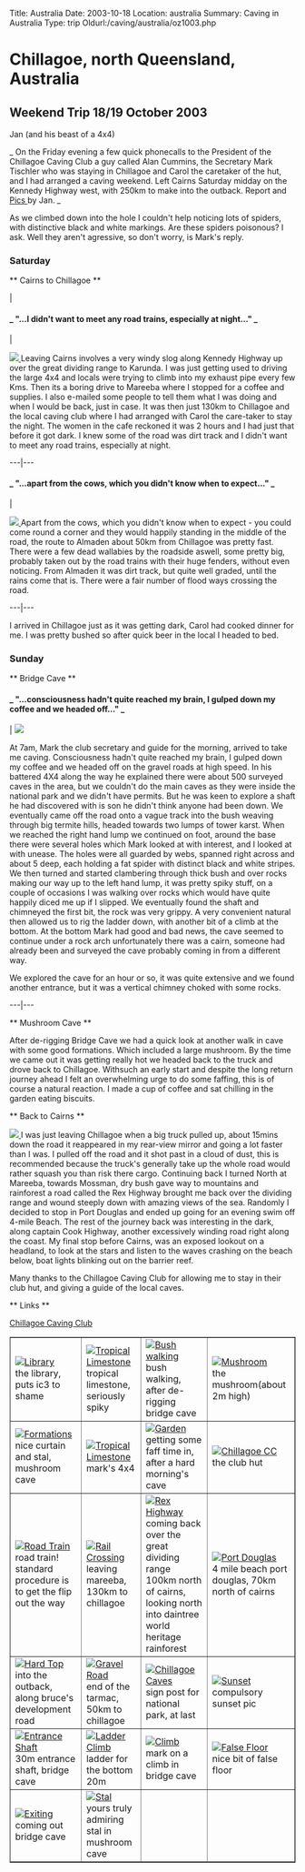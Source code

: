 Title: Australia 
Date: 2003-10-18
Location: australia
Summary: Caving in Australia
Type: trip
Oldurl:/caving/australia/oz1003.php


#  Chillagoe, north Queensland, Australia 

##  Weekend Trip 18/19 October 2003 

Jan (and his beast of a 4x4) 

_ On the Friday evening a few quick phonecalls to the President of the Chillagoe Caving Club a guy called Alan Cummins, the Secretary Mark Tischler who was staying in Chillagoe and Carol the caretaker of the hut, and I had arranged a caving weekend. Left Cairns Saturday midday on the Kennedy Highway west, with 250km to make into the outback. Report and [ Pics ](/caving/old/australia/oz1003photos.php) by Jan. _

As we climbed down into the hole I couldn't help noticing lots of spiders, with distinctive black and white markings. Are these spiders poisonous? I ask. Well they aren't agressive, so don't worry, is Mark's reply. 

###  Saturday 

** Cairns to Chillagoe **   


| 

####  _ "...I didn't want to meet any road trains, especially at night..." _

| 

[ ![](/caving/old/australia/oz1003images/intotheoutback127.jpg) ](/caving/old/australia/oz1003images/a0127.jpg) Leaving Cairns involves a very windy slog along Kennedy Highway up over the great dividing range to Karunda. I was just getting used to driving the large 4x4 and locals were trying to climb into my exhaust pipe every few Kms. Then its a boring drive to Mareeba where I stopped for a coffee and supplies. I also e-mailed some people to tell them what I was doing and when I would be back, just in case. It was then just 130km to Chillagoe and the local caving club where I had arranged with Carol the care-taker to stay the night. The women in the cafe reckoned it was 2 hours and I had just that before it got dark. I knew some of the road was dirt track and I didn't want to meet any road trains, especially at night.   
  
---|---  
  
  


####  _ "...apart from the cows, which you didn't know when to expect..." _

| 

[ ![](/caving/old/australia/oz1003images/graveltrack131.jpg) ](/caving/old/australia/oz1003images/a0131.jpg) Apart from the cows, which you didn't know when to expect - you could come round a corner and they would happily standing in the middle of the road, the route to Almaden about 50km from Chillagoe was pretty fast. There were a few dead wallabies by the roadside aswell, some pretty big, probably taken out by the road trains with their huge fenders, without even noticing. From Almaden it was dirt track, but quite well graded, until the rains come that is. There were a fair number of flood ways crossing the road.   
  
---|---  
  
I arrived in Chillagoe just as it was getting dark, Carol had cooked dinner for me. I was pretty bushed so after quick beer in the local I headed to bed. 

###  Sunday 

** Bridge Cave **   


####  _ "...consciousness hadn't quite reached my brain, I gulped down my coffee and we headed off..." _

|  [ ![](/caving/old/australia/oz1003images/falsefloor21.jpg) ](/caving/old/australia/oz1003images/a0021-aps.jpg)

At 7am, Mark the club secretary and guide for the morning, arrived to take me caving. Consciousness hadn't quite reached my brain, I gulped down my coffee and we headed off on the gravel roads at high speed. In his battered 4X4 along the way he explained there were about 500 surveyed caves in the area, but we couldn't do the main caves as they were inside the national park and we didn't have permits. But he was keen to explore a shaft he had discovered with is son he didn't think anyone had been down. We eventually came off the road onto a vague track into the bush weaving through big termite hills, headed towards two lumps of tower karst. When we reached the right hand lump we continued on foot, around the base there were several holes which Mark looked at with interest, and I looked at with unease. The holes were all guarded by webs, spanned right across and about 5 deep, each holding a fat spider with distinct black and white stripes. We then turned and started clambering through thick bush and over rocks making our way up to the left hand lump, it was pretty spiky stuff, on a couple of occasions I was walking over rocks which would have quite happily diced me up if I slipped. We eventually found the shaft and chimneyed the first bit, the rock was very grippy. A very convenient natural then allowed us to rig the ladder down, with another bit of a climb at the bottom. At the bottom Mark had good and bad news, the cave seemed to continue under a rock arch unfortunately there was a cairn, someone had already been and surveyed the cave probably coming in from a different way. 

We explored the cave for an hour or so, it was quite extensive and we found another entrance, but it was a vertical chimney choked with some rocks.   
  
---|---  
  
** Mushroom Cave **   


After de-rigging Bridge Cave we had a quick look at another walk in cave with some good formations. Which included a large mushroom. By the time we came out it was getting really hot we headed back to the truck and drove back to Chillagoe. Withsuch an early start and despite the long return journey ahead I felt an overwhelming urge to do some faffing, this is of course a natural reaction. I made a cup of coffee and sat chilling in the garden eating biscuits. 

** Back to Cairns **   


[ ![](/caving/old/australia/oz1003images/4milebeach49.jpg) ](/caving/old/australia/oz1003images/a0049.jpg) I was just leaving Chillagoe when a big truck pulled up, about 15mins down the road it reappeared in my rear-view mirror and going a lot faster than I was. I pulled off the road and it shot past in a cloud of dust, this is recommended because the truck's generally take up the whole road would rather squash you than risk there cargo. Continuing back I turned North at Mareeba, towards Mossman, dry bush gave way to mountains and rainforest a road called the Rex Highway brought me back over the dividing range and wound steeply down with amazing views of the sea. Randomly I decided to stop in Port Douglas and ended up going for an evening swim off 4-mile Beach. The rest of the journey back was interesting in the dark, along captain Cook Highway, another excessively winding road right along the coast. My final stop before Cairns, was an exposed lookout on a headland, to look at the stars and listen to the waves crashing on the beach below, boat lights blinking out on the barrier reef. 

Many thanks to the Chillagoe Caving Club for allowing me to stay in their club hut, and giving a guide of the local caves. 

** Links **   
  
[ Chillagoe Caving Club ](http://www.chillagoecavingclub.org.au)

<table width="500" border="1" cellspacing="0" cellpadding="5">
  <tr>
    <td><a href="/caving/old/australia/oz1003images/a0008.jpg"><img src="/caving/old/australia/oz1003images/thumb/a0008.jpg" border="0" alt="Library"></a><br>the library, puts ic3 to shame</td>
    <td><a href="/caving/old/australia/oz1003images/a0015.jpg"><img src="/caving/old/australia/oz1003images/thumb/a0015.jpg" border="0" alt="Tropical Limestone"></a><br>tropical limestone, seriously spiky</td>
    <td><a href="/caving/old/australia/oz1003images/a0017.jpg"><img src="/caving/old/australia/oz1003images/thumb/a0017.jpg" border="0" alt="Bush walking"></a><br>bush walking, after de-rigging bridge cave</td>
	<td><a href="/caving/old/australia/oz1003images/a0018.jpg"><img src="/caving/old/australia/oz1003images/thumb/a0018.jpg" border="0" alt="Mushroom"></a><br>the mushroom(about 2m high)</td>
  </tr>
  <tr>
    <td><a href="/caving/old/australia/oz1003images/a0021.jpg"><img src="/caving/old/australia/oz1003images/thumb/a0021.jpg" border="0" alt="Formations"></a><br>nice curtain and stal, mushroom cave</td>
    <td><a href="/caving/old/australia/oz1003images/a0024.jpg"><img src="/caving/old/australia/oz1003images/thumb/a0024.jpg" border="0" alt="Tropical Limestone"></a><br>mark's 4x4</td>
    <td><a href="/caving/old/australia/oz1003images/a0026.jpg"><img src="/caving/old/australia/oz1003images/thumb/a0026.jpg" border="0" alt="Garden"></a><br>getting some faff time in, after a hard morning's cave</td>
	<td><a href="/caving/old/australia/oz1003images/a0028.jpg"><img src="/caving/old/australia/oz1003images/thumb/a0028.jpg" border="0" alt="Chillagoe CC"></a><br>the club hut</td>
  </tr>
  <tr>
    <td><a href="/caving/old/australia/oz1003images/a0035.jpg"><img src="/caving/old/australia/oz1003images/thumb/a0035.jpg" border="0" alt="Road Train"></a><br>road train! standard procedure is to get the flip out the way</td>
    <td><a href="/caving/old/australia/oz1003images/a0040.jpg"><img src="/caving/old/australia/oz1003images/thumb/a0040.jpg" border="0" alt="Rail Crossing"></a><br>leaving mareeba, 130km to chillagoe</td>
    <td><a href="/caving/old/australia/oz1003images/a0047.jpg"><img src="/caving/old/australia/oz1003images/thumb/a0047.jpg" border="0" alt="Rex Highway"></a><br>coming back over the great dividing range 100km north of cairns, looking north into daintree world heritage rainforest</td>
	<td><a href="/caving/old/australia/oz1003images/a0049.jpg"><img src="/caving/old/australia/oz1003images/thumb/a0049.jpg" border="0" alt="Port Douglas"></a><br>4 mile beach port douglas, 70km north of cairns</td>
  </tr>
  <tr>
    <td><a href="/caving/old/australia/oz1003images/a0127.jpg"><img src="/caving/old/australia/oz1003images/thumb/a0127.jpg" border="0" alt="Hard Top"></a><br>into the outback, along bruce's development road</td>
    <td><a href="/caving/old/australia/oz1003images/a0131.jpg"><img src="/caving/old/australia/oz1003images/thumb/a0131.jpg" border="0" alt="Gravel Road"></a><br>end of the tarmac, 50km to chillagoe</td>
    <td><a href="/caving/old/australia/oz1003images/a0136.jpg"><img src="/caving/old/australia/oz1003images/thumb/a0136.jpg" border="0" alt="Chillagoe Caves"></a><br>sign post for national park, at last</td>
	<td><a href="/caving/old/australia/oz1003images/a0142.jpg"><img src="/caving/old/australia/oz1003images/thumb/a0142.jpg" border="0" alt="Sunset"></a><br>compulsory sunset pic</td>
  </tr>
  <tr>
    <td><a href="/caving/old/australia/oz1003images/a0018-aps.jpg"><img src="/caving/old/australia/oz1003images/thumb/a0018-aps.jpg" border="0" alt="Entrance Shaft"></a><br>30m entrance shaft, bridge cave</td>
    <td><a href="/caving/old/australia/oz1003images/a0019-aps.jpg"><img src="/caving/old/australia/oz1003images/thumb/a0019-aps.jpg" border="0" alt="Ladder Climb"></a><br>ladder for the bottom 20m</td>
    <td><a href="/caving/old/australia/oz1003images/a0020-aps.jpg"><img src="/caving/old/australia/oz1003images/thumb/a0020-aps.jpg" border="0" alt="Climb"></a><br>mark on a climb in bridge cave</td>
	<td><a href="/caving/old/australia/oz1003images/a0021-aps.jpg"><img src="/caving/old/australia/oz1003images/thumb/a0021-aps.jpg" border="0" alt="False Floor"></a><br>nice bit of false floor</td>
  </tr>
  <tr>
    <td><a href="/caving/old/australia/oz1003images/a0023-aps.jpg"><img src="/caving/old/australia/oz1003images/thumb/a0023-aps.jpg" border="0" alt="Exiting"></a><br>coming out bridge cave</td>
    <td><a href="/caving/old/australia/oz1003images/a0025-aps.jpg"><img src="/caving/old/australia/oz1003images/thumb/a0025-aps.jpg" border="0" alt="Stal"></a><br>yours truly admiring stal in mushroom cave</td>
    <td>&nbsp</td>
	<td>&nbsp</td>
  </tr> 
</table>
